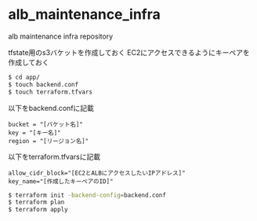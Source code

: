 # alb_maintenance_infra
alb maintenance infra repository

tfstate用のs3バケットを作成しておく
EC2にアクセスできるようにキーペアを作成しておく

```bash
$ cd app/
$ touch backend.conf
$ touch terraform.tfvars
```

以下をbackend.confに記載

```
bucket = "[バケット名]"
key = "[キー名]"
region = "[リージョン名]"
```

以下をterraform.tfvarsに記載

```
allow_cidr_block="[EC2とALBにアクセスしたいIPアドレス]"
key_name="[作成したキーペアのID]"
```

```bash
$ terraform init -backend-config=backend.conf
$ terraform plan
$ terraform apply
```

